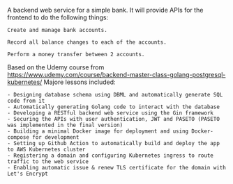 A backend web service for a simple bank. It will provide APIs for the frontend to do the following things:

    Create and manage bank accounts.

    Record all balance changes to each of the accounts.

    Perform a money transfer between 2 accounts.
    
Based on the Udemy course from https://www.udemy.com/course/backend-master-class-golang-postgresql-kubernetes/
Majore lessons included:

    - Designing database schema using DBML and automatically generate SQL code from it
    - Automatically generating Golang code to interact with the database
    - Developing a RESTful backend web service using the Gin framework
    - Securing the APIs with user authentication, JWT and PASETO (PASETO was implemented in the final version)
    - Building a minimal Docker image for deployment and using Docker-compose for development
    - Setting up Github Action to automatically build and deploy the app to AWS Kubernetes cluster
    - Registering a domain and configuring Kubernetes ingress to route traffic to the web service
    - Enabling automatic issue & renew TLS certificate for the domain with Let's Encrypt
